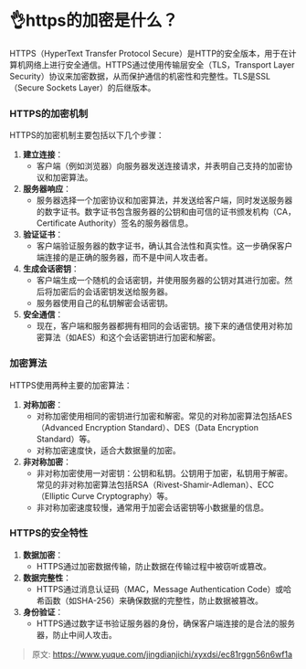 # 👌https的加密是什么？

HTTPS（HyperText Transfer Protocol Secure）是HTTP的安全版本，用于在计算机网络上进行安全通信。HTTPS通过使用传输层安全（TLS，Transport Layer Security）协议来加密数据，从而保护通信的机密性和完整性。TLS是SSL（Secure Sockets Layer）的后继版本。

### HTTPS的加密机制
HTTPS的加密机制主要包括以下几个步骤：

1. **建立连接**：
    - 客户端（例如浏览器）向服务器发送连接请求，并表明自己支持的加密协议和加密算法。
2. **服务器响应**：
    - 服务器选择一个加密协议和加密算法，并发送给客户端，同时发送服务器的数字证书。数字证书包含服务器的公钥和由可信的证书颁发机构（CA，Certificate Authority）签名的服务器信息。
3. **验证证书**：
    - 客户端验证服务器的数字证书，确认其合法性和真实性。这一步确保客户端连接的是正确的服务器，而不是中间人攻击者。
4. **生成会话密钥**：
    - 客户端生成一个随机的会话密钥，并使用服务器的公钥对其进行加密。然后将加密后的会话密钥发送给服务器。
    - 服务器使用自己的私钥解密会话密钥。
5. **安全通信**：
    - 现在，客户端和服务器都拥有相同的会话密钥。接下来的通信使用对称加密算法（如AES）和这个会话密钥进行加密和解密。

### 加密算法
HTTPS使用两种主要的加密算法：

1. **对称加密**：
    - 对称加密使用相同的密钥进行加密和解密。常见的对称加密算法包括AES（Advanced Encryption Standard）、DES（Data Encryption Standard）等。
    - 对称加密速度快，适合大数据量的加密。
2. **非对称加密**：
    - 非对称加密使用一对密钥：公钥和私钥。公钥用于加密，私钥用于解密。常见的非对称加密算法包括RSA（Rivest-Shamir-Adleman）、ECC（Elliptic Curve Cryptography）等。
    - 非对称加密速度较慢，通常用于加密会话密钥等小数据量的信息。

### HTTPS的安全特性
1. **数据加密**：
    - HTTPS通过加密数据传输，防止数据在传输过程中被窃听或篡改。
2. **数据完整性**：
    - HTTPS通过消息认证码（MAC，Message Authentication Code）或哈希函数（如SHA-256）来确保数据的完整性，防止数据被篡改。
3. **身份验证**：
    - HTTPS通过数字证书验证服务器的身份，确保客户端连接的是合法的服务器，防止中间人攻击。



> 原文: <https://www.yuque.com/jingdianjichi/xyxdsi/ec81rggn56n6wf1a>